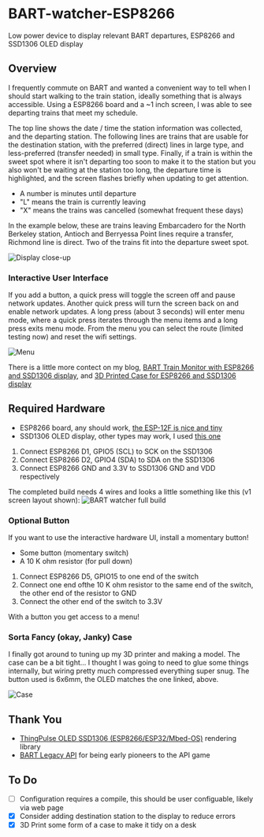 # BART-watcher-ESP8266
Low power device to display relevant BART departures, ESP8266 and SSD1306 OLED display

## Overview
I frequently commute on BART and wanted a convenient way to tell when I should start walking to 
the train station, ideally something that is always accessible. Using a ESP8266 board and a ~1 inch
screen, I was able to see departing trains that meet my schedule.

The top line shows the date / time the station information was collected, and the departing 
station. The following lines are trains that are usable for the destination station, with the 
preferred (direct) lines in large type, and less-preferred (transfer needed) in small type. 
Finally, if a train is within the sweet spot where it isn't departing too soon to make it to 
the station but you also won't be waiting at the station too long, the departure time is 
highlighted, and the screen flashes briefly when updating to get attention.

* A number is minutes until departure
* "L" means the train is currently leaving
* "X" means the trains was cancelled (somewhat frequent these days)

In the example below, these are trains leaving Embarcadero for the North Berkeley station, Antioch and 
Berryessa Point lines require a transfer, Richmond line is direct. Two of the trains fit into the
departure sweet spot. 

![Display close-up](https://brett.durrett.net/wp-content/uploads/2022/11/BART-watcher-display-layout-v2-1.png)

### Interactive User Interface
If you add a button, a quick press will toggle the screen off and pause network updates. 
Another quick press will turn the screen back on and enable network updates. A long press (about 
3 seconds) will enter menu mode, where a quick press iterates through the menu items and a
long press exits menu mode. From the menu you can select the route (limited testing now) and
reset the wifi settings.

![Menu](https://brett.durrett.net/wp-content/uploads/2022/11/two-color-menu.jpg)

There is a little more contect on my blog, [BART Train Monitor with ESP8266 and SSD1306 display](https://brett.durrett.net/bart-train-monitor-with-esp8266-and-ssd1306-display/), and [3D Printed Case for ESP8266 and SSD1306 display](https://brett.durrett.net/3d-printed-case-for-esp8266-and-ssd1306-display/)

## Required Hardware
* ESP8266 board, any should work, [the ESP-12F is nice and tiny](https://smile.amazon.com/gp/product/B081PX9YFV/ref=ppx_yo_dt_b_asin_title_o01_s01?ie=UTF8&psc=1)
* SSD1306 OLED display, other types may work, I used [this one](https://smile.amazon.com/gp/product/B09C5K91H7/ref=ppx_yo_dt_b_asin_title_o01_s02?ie=UTF8&psc=1)

1. Connect ESP8266 D1, GPIO5 (SCL) to SCK on the SSD1306
2. Connect ESP8266 D2, GPIO4 (SDA) to SDA on the SSD1306
3. Connect ESP8266 GND and 3.3V to SSD1306 GND and VDD respectively

The completed build needs 4 wires and looks a little something like this (v1 screen layout shown):
![BART watcher full build](https://brett.durrett.net/wp-content/uploads/2022/11/BART-watcher-full-build-scaled.jpeg)

### Optional Button
If you want to use the interactive hardware UI, install a momentary button!
* Some button (momentary switch)
* A 10 K ohm resistor (for pull down)

1. Connect ESP8266 D5, GPIO15 to one end of the switch
2. Connect one end ofthe 10 K ohm resistor to the same end of the switch, the other end of the resistor to GND
3. Connect the other end of the switch to 3.3V

With a button you get access to a menu! 

### Sorta Fancy (okay, Janky) Case
I finally got around to tuning up my 3D printer and making a model. The case can be a bit tight... I thought I
was going to need to glue some things internally, but wiring pretty much compressed everything super snug. The 
button used is 6x6mm, the OLED matches the one linked, above.

![Case](https://brett.durrett.net/wp-content/uploads/2022/11/BART-watcher-Case-with-OLED-and-button-scaled.jpg)

## Thank You
* [ThingPulse OLED SSD1306 (ESP8266/ESP32/Mbed-OS)](https://github.com/ThingPulse/esp8266-oled-ssd1306) rendering library
* [BART Legacy API](https://www.bart.gov/schedules/developers/api) for being early pioneers to the API game

## To Do
- [ ] Configuration requires a compile, this should be user configuable, likely via web page
- [X] Consider adding destination station to the display to reduce errors
- [X] 3D Print some form of a case to make it tidy on a desk

